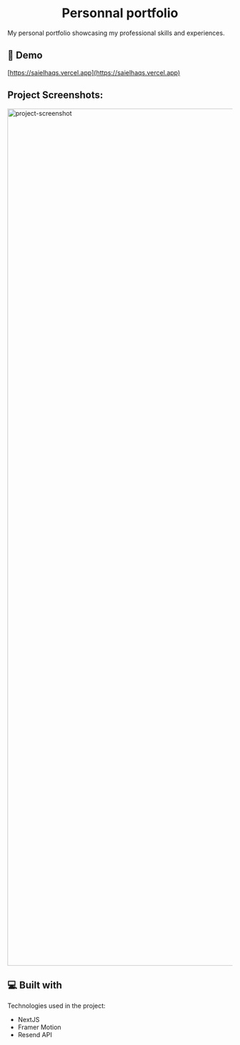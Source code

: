 <h1 align="center" id="title">Personnal portfolio</h1>

<p id="description">My personal portfolio showcasing my professional skills and experiences.</p>

<h2>🚀 Demo</h2>

[https://saielhaqs.vercel.app](https://saielhaqs.vercel.app)

<h2>Project Screenshots:</h2>

<img src="https://cdn.discordapp.com/attachments/878483959464468520/1207402078708957304/image.png?ex=65df83d0&amp;is=65cd0ed0&amp;hm=09757a0b2722b1707169fbc4ea57d272b8f3dcbb50f06df9df0885037d0f408d&amp;" alt="project-screenshot" width="1920">

  
<h2>💻 Built with</h2>

Technologies used in the project:

*   NextJS
*   Framer Motion
*   Resend API